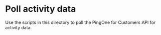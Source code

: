 # Poll activity data

Use the scripts in this directory to poll the PingOne for Customers API for activity data.

